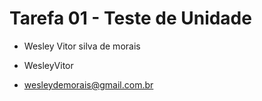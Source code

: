 # Tarefa 01 - Teste de Unidade

- Wesley Vitor silva de morais

- WesleyVitor

- wesleydemorais@gmail.com.br
